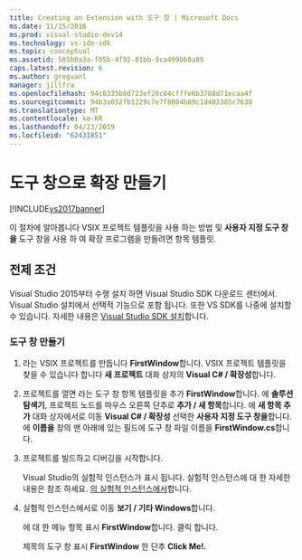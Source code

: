 ```yaml
---
title: Creating an Extension with 도구 창 | Microsoft Docs
ms.date: 11/15/2016
ms.prod: visual-studio-dev14
ms.technology: vs-ide-sdk
ms.topic: conceptual
ms.assetid: 585b0a3a-f85b-4f92-81bb-9ca499bb8a89
caps.latest.revision: 6
ms.author: gregvanl
manager: jillfra
ms.openlocfilehash: 94c8335b8d723ef20c04cfffe6b3788d71ecaa4f
ms.sourcegitcommit: 94b3a052fb1229c7e7f8804b09c1d403385c7630
ms.translationtype: MT
ms.contentlocale: ko-KR
ms.lasthandoff: 04/23/2019
ms.locfileid: "62431851"
---
```

# <a name="creating-an-extension-with-a-tool-window"></a>도구 창으로 확장 만들기
[!INCLUDE[vs2017banner](../includes/vs2017banner.md)]

이 절차에 알아봅니다 VSIX 프로젝트 템플릿을 사용 하는 방법 및 **사용자 지정 도구 창을** 도구 창을 사용 하 여 확장 프로그램을 만들려면 항목 템플릿.  
  
## <a name="prerequisites"></a>전제 조건  
 Visual Studio 2015부터 수행 설치 하면 Visual Studio SDK 다운로드 센터에서. Visual Studio 설치에서 선택적 기능으로 포함 됩니다. 또한 VS SDK를 나중에 설치할 수 있습니다. 자세한 내용은 [Visual Studio SDK 설치](../extensibility/installing-the-visual-studio-sdk.md)합니다.  
  
### <a name="creating-a-tool-window"></a>도구 창 만들기  
  
1. 라는 VSIX 프로젝트를 만듭니다 **FirstWindow**합니다. VSIX 프로젝트 템플릿을 찾을 수 있습니다 합니다 **새 프로젝트** 대화 상자의 **Visual C# / 확장성**합니다.  
  
2. 프로젝트를 열면 라는 도구 창 항목 템플릿을 추가 **FirstWindow**합니다. 에 **솔루션 탐색기**, 프로젝트 노드를 마우스 오른쪽 단추로 **추가 / 새 항목**합니다. 에 **새 항목 추가** 대화 상자에서로 이동 **Visual C# / 확장성** 선택한 **사용자 지정 도구 창을**합니다. 에 **이름을** 창의 맨 아래에 있는 필드에 도구 창 파일 이름을 **FirstWindow.cs**합니다.  
  
3. 프로젝트를 빌드하고 디버깅을 시작합니다.  
  
     Visual Studio의 실험적 인스턴스가 표시 됩니다. 실험적 인스턴스에 대 한 자세한 내용은 참조 하세요. [의 실험적 인스턴스에서](../extensibility/the-experimental-instance.md)합니다.  
  
4. 실험적 인스턴스에서로 이동 **보기 / 기타 Windows**합니다.  
  
     에 대 한 메뉴 항목 표시 **FirstWindow**합니다. 클릭 합니다.  
  
     제목의 도구 창 표시 **FirstWindow** 한 단추 **Click Me!.**
